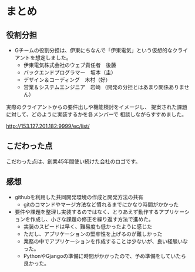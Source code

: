 まとめ
======

役割分担
--------

* Gチームの役割分担は、伊東にちなんで「伊東電気」という仮想的なクライアントを想定しました。
  * 伊東電気株式会社のウェブ責任者　後藤
  * バックエンドプログラマー　坂本（圭）
  * デザイン＆コーディング　木村（好）
  * 営業＆システムエンジニア　岩崎
（開発の分担とはあまり関係ありません）

実際のクライアントからの要件出しや機能検討をイメージし、
提案された課題に対して、どのように実装するかを各メンバーで
相談しながらすすめました。

http://153.127.201.182:9999/ec/list/

こだわった点
------------

こだわった点は、創業45年間使い続けた会社のロゴです。

感想
----

* githubを利用した共同開発環境の作成と開発方法の共有
  * gitのコマンドやマージ方法など慣れるまでにかなり時間がかかった
* 要件や課題を整理し実装するのではなく、とりあえず動作するアプリケーションを作成し、小さな課題の修正を繰り返す方法で進めた。
  * 実装のスピードは早く、難易度も低かったように感じた
  * ただし、アプリケーションの堅牢性を上げるのが難しかった
  * 業務の中でアプリケーションを作成することは少ないが、良い経験いなった。
  * PythonやGjangoの準備に時間がかかったので、予め準備をしていたら良かった。
